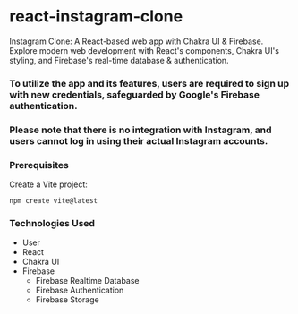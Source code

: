# react-instagram-clone
Instagram Clone: A React-based web app with Chakra UI &amp; Firebase. Explore modern web development with React's components, Chakra UI's styling, and Firebase's real-time database &amp; authentication.

### To utilize the app and its features, users are required to sign up with new credentials, safeguarded by Google's Firebase authentication. 
### Please note that there is no integration with Instagram, and users cannot log in using their actual Instagram accounts.

### Prerequisites
Create a Vite project:

```npm create vite@latest```

### Technologies Used
* User
* React
* Chakra UI
* Firebase
    * Firebase Realtime Database
    * Firebase Authentication
    * Firebase Storage



